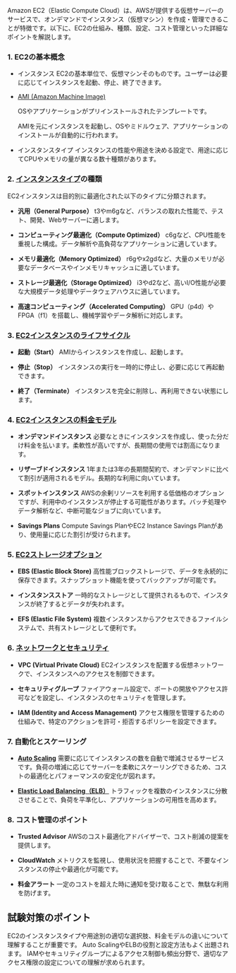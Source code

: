 Amazon EC2（Elastic Compute Cloud）は、AWSが提供する仮想サーバーのサービスで、オンデマンドでインスタンス（仮想マシン）を作成・管理できることが特徴です。以下に、EC2の仕組み、種類、設定、コスト管理といった詳細なポイントを解説します。

### 1. EC2の基本概念

* インスタンス
  EC2の基本単位で、仮想マシンそのものです。ユーザーは必要に応じてインスタンスを起動、停止、終了できます。

* [AMI (Amazon Machine Image)](./AMI.md)

  OSやアプリケーションがプリインストールされたテンプレートです。

  AMIを元にインスタンスを起動し、OSやミドルウェア、アプリケーションのインストールが自動的に行われます。

* インスタンスタイプ
  インスタンスの性能や用途を決める設定で、用途に応じてCPUやメモリの量が異なる数十種類があります。


### 2. [インスタンスタイプ](./INSTANCE_TYPE.md)の種類

EC2インスタンスは目的別に最適化された以下のタイプに分類されます。

* **汎用（General Purpose）**
  t3やm6gなど、バランスの取れた性能で、テスト、開発、Webサーバーに適します。

* **コンピューティング最適化（Compute Optimized）**
  c6gなど、CPU性能を重視した構成。データ解析や高負荷なアプリケーションに適しています。

* **メモリ最適化（Memory Optimized）**
  r6gやx2gdなど、大量のメモリが必要なデータベースやインメモリキャッシュに適しています。

* **ストレージ最適化（Storage Optimized）**
  i3やd2など、高いI/O性能が必要な大規模データ処理やデータウェアハウスに適しています。

* **高速コンピューティング（Accelerated Computing）**
  GPU（p4d）やFPGA（f1）を搭載し、機械学習やデータ解析に対応します。

### 3. [EC2インスタンスのライフサイクル](./LIFECYCLE.md)
* **起動（Start）**
  AMIからインスタンスを作成し、起動します。

* **停止（Stop）**
  インスタンスの実行を一時的に停止し、必要に応じて再起動できます。

* **終了（Terminate）**
  インスタンスを完全に削除し、再利用できない状態にします。

### 4. [EC2インスタンスの料金モデル](./PRICING_MODELS.md)
* **オンデマンドインスタンス**
  必要なときにインスタンスを作成し、使った分だけ料金を払います。柔軟性が高いですが、長期間の使用では割高になります。

* **リザーブドインスタンス**
  1年または3年の長期間契約で、オンデマンドに比べて割引が適用されるモデル。長期的な利用に向いています。

* **スポットインスタンス**
  AWSの余剰リソースを利用する低価格のオプションですが、利用中のインスタンスが停止する可能性があります。バッチ処理やデータ解析など、中断可能なジョブに向いています。

* **Savings Plans**
  Compute Savings PlanやEC2 Instance Savings Planがあり、使用量に応じた割引が受けられます。

### 5. [EC2ストレージオプション](./STORAGE.md)
* **EBS (Elastic Block Store)**
  高性能ブロックストレージで、データを永続的に保存できます。スナップショット機能を使ってバックアップが可能です。

* **インスタンスストア**
  一時的なストレージとして提供されるもので、インスタンスが終了するとデータが失われます。

* **EFS (Elastic File System)**
  複数インスタンスからアクセスできるファイルシステムで、共有ストレージとして便利です。

### 6. [ネットワークとセキュリティ](./NETWORK.md)
* **VPC (Virtual Private Cloud)**
  EC2インスタンスを配置する仮想ネットワークで、インスタンスへのアクセスを制御できます。

* **セキュリティグループ**
  ファイアウォール設定で、ポートの開放やアクセス許可などを設定し、インスタンスのセキュリティを管理します。

* **IAM (Identity and Access Management)**
  アクセス権限を管理するための仕組みで、特定のアクションを許可・拒否するポリシーを設定できます。

### 7. 自動化とスケーリング
* **[Auto Scaling](./AUTO_SCALING.md)**
  需要に応じてインスタンスの数を自動で増減させるサービスです。負荷の増減に応じてサーバーを柔軟にスケーリングできるため、コストの最適化とパフォーマンスの安定化が図れます。

* **[Elastic Load Balancing（ELB）](./ELB.md)**
  トラフィックを複数のインスタンスに分散させることで、負荷を平準化し、アプリケーションの可用性を高めます。

### 8. コスト管理のポイント
* **Trusted Advisor**
  AWSのコスト最適化アドバイザーで、コスト削減の提案を提供します。

* **CloudWatch**
  メトリクスを監視し、使用状況を把握することで、不要なインスタンスの停止や最適化が可能です。

* **料金アラート**
  一定のコストを超えた時に通知を受け取ることで、無駄な利用を防げます。

## 試験対策のポイント
EC2のインスタンスタイプや用途別の適切な選択肢、料金モデルの違いについて理解することが重要です。
Auto ScalingやELBの役割と設定方法もよく出題されます。
IAMやセキュリティグループによるアクセス制御も頻出分野で、適切なアクセス権限の設定についての理解が求められます。
